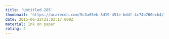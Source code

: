 ```yaml
---
title: 'Untitled 285'
thumbnail: 'https://ucarecdn.com/5c3a65eb-8d19-451e-bddf-4c74b760ecb4/'
date: 2015-06-22T21:03:17.000Z
material: Ink on paper
rating: 4
---
```

